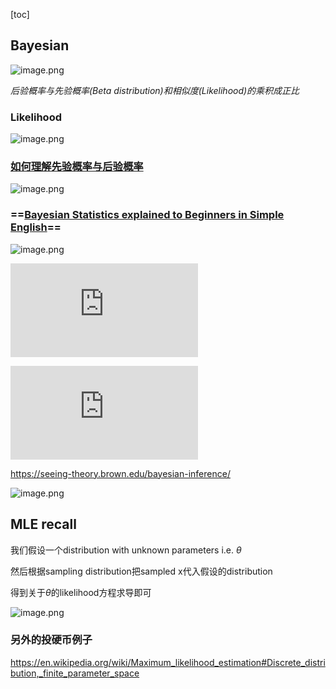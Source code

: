 [toc]

## Bayesian



![image.png](https://i.loli.net/2020/01/14/UrCKEOn6DuXwdIL.png)



*后验概率与先验概率(Beta distribution)和相似度(Likelihood)的乘积成正比*



### Likelihood

![image.png](https://i.loli.net/2020/05/15/yZLQUFDNTjHJMwW.png)





### [如何理解先验概率与后验概率](https://zhuanlan.zhihu.com/p/26464206)

![image.png](https://i.loli.net/2020/05/15/Wrw7Yndz8CxakyD.png)







### ==[Bayesian Statistics explained to Beginners in Simple English](https://www.analyticsvidhya.com/blog/2016/06/bayesian-statistics-beginners-simple-english/)==



![image.png](https://i.loli.net/2020/05/15/lx8BebwDd4j7A5v.png)





![](https://latex.codecogs.com/gif.latex?%5Cmu%20%3D%20%5Cfrac%7B%5Calpha%7D%7B%5Calpha%20&plus;%20%5Cbeta%7D)

![](https://latex.codecogs.com/gif.latex?%5Csigma%20%3D%20%5Csqrt%7B%5Cfrac%7B%5Calpha%20%5Cbeta%7D%7B%28%5Calpha%20&plus;%20%5Cbeta%29%5E2%20%28%5Calpha%20&plus;%20%5Cbeta%20&plus;%201%29%7D%7D)













https://seeing-theory.brown.edu/bayesian-inference/



![image.png](https://i.loli.net/2020/01/14/QI453BDpgaZivc2.png)





## MLE recall

我们假设一个distribution with unknown parameters i.e. $\theta$ 

然后根据sampling distribution把sampled x代入假设的distribution

得到关于$\theta$的likelihood方程求导即可

![image.png](https://i.loli.net/2020/01/14/RpJxmaFH7y4NX1g.png)

### 另外的投硬币例子

https://en.wikipedia.org/wiki/Maximum_likelihood_estimation#Discrete_distribution,_finite_parameter_space








